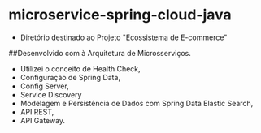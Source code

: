 ﻿# microservice-spring-cloud-java
- Diretório destinado ao Projeto "Ecossistema de E-commerce" 

##Desenvolvido com à Arquitetura de Microsserviços.

- Utilizei o conceito de Health Check, 
- Configuração de Spring Data, 
- Config Server,
- Service Discovery
- Modelagem e Persistência de Dados com Spring Data Elastic Search,
- API REST,
- API Gateway.  

